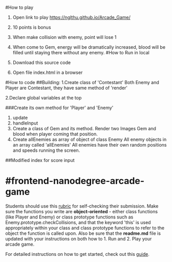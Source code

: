 #How to play
1. Open link to play
https://nglthu.github.io/Arcade_Game/
2. 10 points is bonus
3. When make collision with enemy, point will lose 1
4. When come to Gem, energy will be dramatically increased, blood will be filled until staying there without any enemy.
#How to Run in local
1. Download this source code

2. Open file index.html in a browser


#How to code
##Building: 
1.Create class of 'Contestant'
Both Enemy and Player are Contestant, they have same method of 'render'

2.Declare global variables at the top

###Create its own method for 'Player' and 'Enemy'

1. update
2. handleInput
3. Create a class of Gem and its method. 
Render two Images Gem and blood when player coming that position.  
4. Create allEnemies as array of object of class Enemy
All enemy objects in an array called 'allEnemies'
All enemies have their own random positions and speeds running the screen. 

##Modified index for score input


#frontend-nanodegree-arcade-game
===============================

Students should use this [rubric](https://review.udacity.com/#!/projects/2696458597/rubric) for self-checking their submission. Make sure the functions you write are **object-oriented** - either class functions (like Player and Enemy) or class prototype functions such as Enemy.prototype.checkCollisions, and that the keyword 'this' is used appropriately within your class and class prototype functions to refer to the object the function is called upon. Also be sure that the **readme.md** file is updated with your instructions on both how to 1. Run and 2. Play your arcade game.

For detailed instructions on how to get started, check out this [guide](https://docs.google.com/document/d/1v01aScPjSWCCWQLIpFqvg3-vXLH2e8_SZQKC8jNO0Dc/pub?embedded=true).
